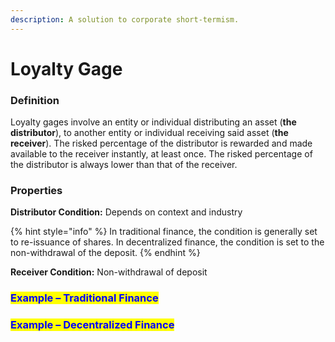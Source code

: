 ```yaml
---
description: A solution to corporate short-termism.
---
```


# Loyalty Gage

### Definition

Loyalty gages involve an entity or individual distributing an asset (**the distributor**), to another entity or individual receiving said asset (**the receiver**). The risked percentage of the distributor is rewarded and made available to the receiver instantly, at least once. The risked percentage of the distributor is always lower than that of the receiver.

### Properties

**Distributor Condition:**  Depends on context and industry

{% hint style="info" %}
In traditional finance, the condition is generally set to re-issuance of shares. In decentralized finance, the condition is set to the non-withdrawal of the deposit.
{% endhint %}

**Receiver Condition:** Non-withdrawal of deposit

### <mark style="color:blue;">**Example – Traditional Finance**</mark>

### <mark style="color:blue;">**Example – Decentralized Finance**</mark>
